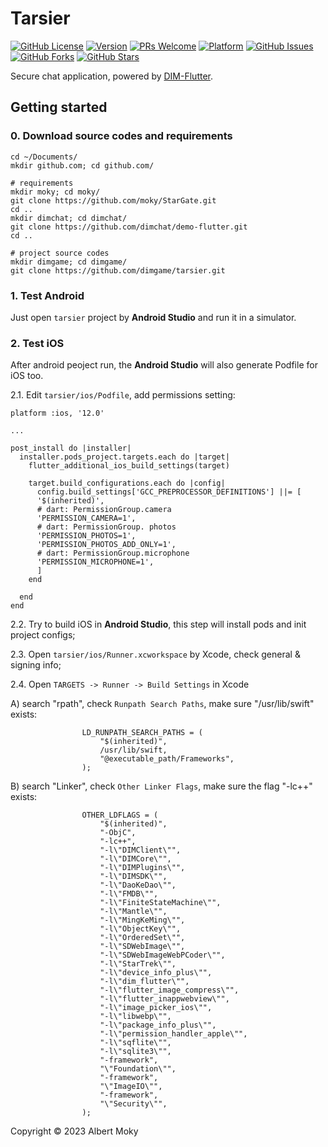 # Tarsier

[![GitHub License](https://img.shields.io/badge/license-MIT-blue.svg)](https://raw.githubusercontent.com/dimgame/tarsier/master/LICENSE)
[![Version](https://img.shields.io/badge/alpha-1.0.0-red.svg)](https://github.com/dimgame/tarsier/archive/master.zip)
[![PRs Welcome](https://img.shields.io/badge/PRs-welcome-brightgreen.svg)](https://github.com/dimgame/tarsier/pulls)
[![Platform](https://img.shields.io/badge/Platform-Flutter%203-brightgreen.svg)](https://github.com/dimgame/tarsier/wiki)
[![GitHub Issues](https://img.shields.io/github/issues/dimgame/tarsier.svg)](https://github.com/dimgame/tarsier/issues)
[![GitHub Forks](https://img.shields.io/github/forks/dimgame/tarsier.svg)](https://github.com/dimgame/tarsier/network)
[![GitHub Stars](https://img.shields.io/github/stars/dimgame/tarsier.svg)](https://github.com/dimgame/tarsier/stargazers)

Secure chat application, powered by [DIM-Flutter](https://github.com/dimchat/demo-flutter).

## Getting started

### 0. Download source codes and requirements

```
cd ~/Documents/
mkdir github.com; cd github.com/

# requirements
mkdir moky; cd moky/
git clone https://github.com/moky/StarGate.git
cd ..
mkdir dimchat; cd dimchat/
git clone https://github.com/dimchat/demo-flutter.git
cd ..

# project source codes
mkdir dimgame; cd dimgame/
git clone https://github.com/dimgame/tarsier.git
```

### 1. Test Android

Just open ```tarsier``` project by **Android Studio** and run it in a simulator.

### 2. Test iOS

After android peoject run, the **Android Studio** will also generate Podfile for iOS too.

2.1. Edit ```tarsier/ios/Podfile```, add permissions setting:

```
platform :ios, '12.0'

...

post_install do |installer|
  installer.pods_project.targets.each do |target|
    flutter_additional_ios_build_settings(target)
    
    target.build_configurations.each do |config|
      config.build_settings['GCC_PREPROCESSOR_DEFINITIONS'] ||= [
      '$(inherited)',
      # dart: PermissionGroup.camera
      'PERMISSION_CAMERA=1',
      # dart: PermissionGroup. photos
      'PERMISSION_PHOTOS=1',
      'PERMISSION_PHOTOS_ADD_ONLY=1',
      # dart: PermissionGroup.microphone
      'PERMISSION_MICROPHONE=1',
      ]
    end 
    
  end
end
```

2.2. Try to build iOS in **Android Studio**, this step will install pods and init project configs;

2.3. Open ```tarsier/ios/Runner.xcworkspace``` by Xcode, check general & signing info;

2.4. Open ```TARGETS -> Runner -> Build Settings``` in Xcode

A) search "rpath", check ```Runpath Search Paths```, make sure "/usr/lib/swift" exists:

```
				LD_RUNPATH_SEARCH_PATHS = (
					"$(inherited)",
					/usr/lib/swift,
					"@executable_path/Frameworks",
				);
```

B) search "Linker", check ```Other Linker Flags```, make sure the flag "-lc++" exists:

```
				OTHER_LDFLAGS = (
					"$(inherited)",
					"-ObjC",
					"-lc++",
					"-l\"DIMClient\"",
					"-l\"DIMCore\"",
					"-l\"DIMPlugins\"",
					"-l\"DIMSDK\"",
					"-l\"DaoKeDao\"",
					"-l\"FMDB\"",
					"-l\"FiniteStateMachine\"",
					"-l\"Mantle\"",
					"-l\"MingKeMing\"",
					"-l\"ObjectKey\"",
					"-l\"OrderedSet\"",
					"-l\"SDWebImage\"",
					"-l\"SDWebImageWebPCoder\"",
					"-l\"StarTrek\"",
					"-l\"device_info_plus\"",
					"-l\"dim_flutter\"",
					"-l\"flutter_image_compress\"",
					"-l\"flutter_inappwebview\"",
					"-l\"image_picker_ios\"",
					"-l\"libwebp\"",
					"-l\"package_info_plus\"",
					"-l\"permission_handler_apple\"",
					"-l\"sqflite\"",
					"-l\"sqlite3\"",
					"-framework",
					"\"Foundation\"",
					"-framework",
					"\"ImageIO\"",
					"-framework",
					"\"Security\"",
				);
```


Copyright &copy; 2023 Albert Moky
